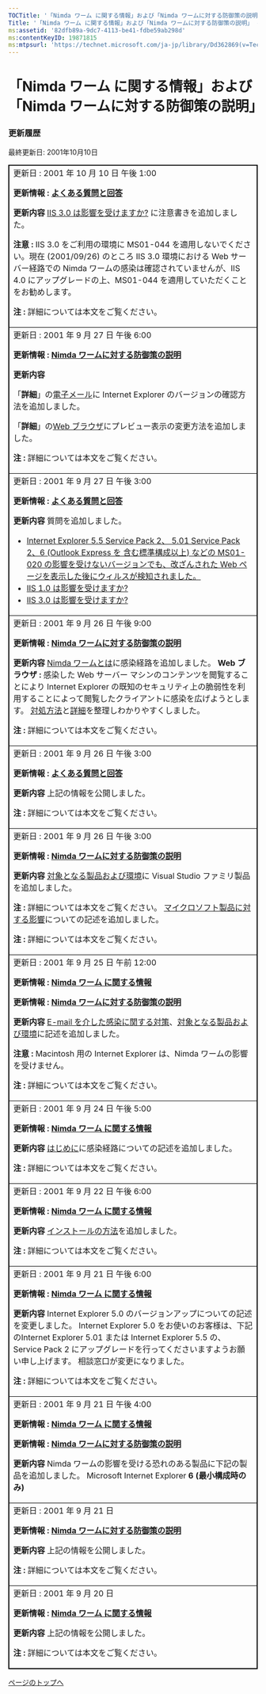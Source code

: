 ```yaml
---
TOCTitle: '「Nimda ワーム に関する情報」および「Nimda ワームに対する防御策の説明」 ‐ 更新履歴'
Title: '「Nimda ワーム に関する情報」および「Nimda ワームに対する防御策の説明」 ‐ 更新履歴'
ms:assetid: '82dfb89a-9dc7-4113-be41-fdbe59ab298d'
ms:contentKeyID: 19871815
ms:mtpsurl: 'https://technet.microsoft.com/ja-jp/library/Dd362869(v=TechNet.10)'
---
```


「Nimda ワーム に関する情報」および「Nimda ワームに対する防御策の説明」
=======================================================================

### 更新履歴

最終更新日: 2001年10月10日

 
<p> </p> <table style="border:1px solid black;">
<colgroup>
<col width="100%" />
</colgroup>
<tbody>
<tr class="odd">
<td style="border:1px solid black;">更新日 : 2001 年 10 月 10 日 午後 1:00
<strong>更新情報 :</strong> <a href="https://technet.microsoft.com/ja-jp/library/fcd307d1-7b02-4658-87b0-1855ebb0ff5d(v=TechNet.10)"><strong>よくある質問と回答</strong></a>
<strong>更新内容</strong>
<a href="https://go.microsoft.com/fwlink/?linkid=139413">IIS 3.0 は影響を受けますか?</a> に注意書きを追加しました。
<strong>注意 :</strong> IIS 3.0 をご利用の環境に MS01-044 を適用しないでください。現在 (2001/09/26) のところ IIS 3.0 環境における Web サーバー経路での Nimda ワームの感染は確認されていませんが、IIS 4.0 にアップグレードの上、MS01-044 を適用していただくことをお勧めします。
<strong>注 :</strong> 詳細については本文をご覧ください。</td>
</tr>
<tr class="even">
<td style="border:1px solid black;">更新日 : 2001 年 9 月 27 日 午後 6:00
<strong>更新情報 :</strong> <a href="https://technet.microsoft.com/ja-jp/library/57019085-263b-4ecb-93de-e200cea1d78f(v=TechNet.10)"><strong>Nimda ワームに対する防御策の説明</strong></a>
<strong>更新内容</strong>
「<strong>詳細</strong>」の<a href="https://go.microsoft.com/fwlink/?linkid=139414">電子メール</a>に Internet Explorer のバージョンの確認方法を追加しました。
「<strong>詳細</strong>」の<a href="https://technet.microsoft.com/ja-jp/library/57019085-263b-4ecb-93de-e200cea1d78f(v=TechNet.10)">Web ブラウザ</a>にプレビュー表示の変更方法を追加しました。
<strong>注 :</strong> 詳細については本文をご覧ください。</td>
</tr>
<tr class="odd">
<td style="border:1px solid black;">更新日 : 2001 年 9 月 27 日 午後 3:00
<strong>更新情報 :</strong> <a href="https://technet.microsoft.com/ja-jp/library/fcd307d1-7b02-4658-87b0-1855ebb0ff5d(v=TechNet.10)"><strong>よくある質問と回答</strong></a>
<strong>更新内容</strong>
質問を追加しました。
<ul>
<li><a href="https://technet.microsoft.com/ja-jp/library/fcd307d1-7b02-4658-87b0-1855ebb0ff5d(v=TechNet.10)">Internet Explorer 5.5 Service Pack 2、 5.01 Service Pack 2、6 (Outlook Express を 含む標準構成以上) などの MS01-020 の影響を受けないバージョンでも、改ざんされた Web ページを表示した後にウィルスが検知されました。</a></li>
<li><a href="https://go.microsoft.com/fwlink/?linkid=138587">IIS 1.0 は影響を受けますか?</a></li>
<li><a href="https://go.microsoft.com/fwlink/?linkid=139418">IIS 3.0 は影響を受けますか?</a></li>
</ul></td>
</tr>
<tr class="even">
<td style="border:1px solid black;">更新日 : 2001 年 9 月 26 日 午後 9:00
<strong>更新情報 :</strong> <a href="https://technet.microsoft.com/ja-jp/library/57019085-263b-4ecb-93de-e200cea1d78f(v=TechNet.10)"><strong>Nimda ワームに対する防御策の説明</strong></a>
<strong>更新内容</strong>
<a href="https://go.microsoft.com/fwlink/?linkid=139414">Nimda ワームとは</a>に感染経路を追加しました。
<strong>Web ブラウザ :</strong> 感染した Web サーバー マシンのコンテンツを閲覧することにより Internet Explorer の既知のセキュリティ上の脆弱性を利用することによって閲覧したクライアントに感染を広げようとします。
<a href="https://technet.microsoft.com/ja-jp/library/57019085-263b-4ecb-93de-e200cea1d78f(v=TechNet.10)">対処方法</a>と<a href="https://technet.microsoft.com/ja-jp/library/57019085-263b-4ecb-93de-e200cea1d78f(v=TechNet.10)">詳細</a>を整理しわかりやすくしました。
<strong>注 :</strong> 詳細については本文をご覧ください。</td>
</tr>
<tr class="odd">
<td style="border:1px solid black;">更新日 : 2001 年 9 月 26 日 午後 3:00
<strong>更新情報 :</strong> <a href="https://technet.microsoft.com/ja-jp/library/fcd307d1-7b02-4658-87b0-1855ebb0ff5d(v=TechNet.10)"><strong>よくある質問と回答</strong></a>
<strong>更新内容</strong>
上記の情報を公開しました。
<strong>注 :</strong> 詳細については本文をご覧ください。</td>
</tr>
<tr class="even">
<td style="border:1px solid black;">更新日 : 2001 年 9 月 26 日 午後 3:00
<strong>更新情報 :</strong> <a href="https://technet.microsoft.com/ja-jp/library/57019085-263b-4ecb-93de-e200cea1d78f(v=TechNet.10)"><strong>Nimda ワームに対する防御策の説明</strong></a>
<strong>更新内容</strong>
<a href="https://go.microsoft.com/fwlink/?linkid=139417">対象となる製品および環境</a>に Visual Studio ファミリ製品を追加しました。
<strong>注 :</strong> 詳細については本文をご覧ください。
<a href="https://technet.microsoft.com/ja-jp/library/57019085-263b-4ecb-93de-e200cea1d78f(v=TechNet.10)">マイクロソフト製品に対する影響</a>についての記述を追加しました。
<strong>注 :</strong> 詳細については本文をご覧ください。</td>
</tr>
<tr class="odd">
<td style="border:1px solid black;">更新日 : 2001 年 9 月 25 日 午前 12:00
<strong>更新情報 :</strong> <a href="https://technet.microsoft.com/ja-jp/library/95e421f4-9551-492b-b751-28477191ed5c(v=TechNet.10)"><strong>Nimda ワーム に関する情報</strong></a>
<strong>更新情報 :</strong> <a href="https://technet.microsoft.com/ja-jp/library/57019085-263b-4ecb-93de-e200cea1d78f(v=TechNet.10)"><strong>Nimda ワームに対する防御策の説明</strong></a>
<strong>更新内容</strong>
<a href="https://technet.microsoft.com/ja-jp/library/95e421f4-9551-492b-b751-28477191ed5c(v=TechNet.10)">E-mail を介した感染に関する対策</a>、<a href="https://go.microsoft.com/fwlink/?linkid=139417">対象となる製品および環境</a>に記述を追加しました。
<strong>注意 :</strong> Macintosh 用の Internet Explorer は、Nimda ワームの影響を受けません。
<strong>注 :</strong> 詳細については本文をご覧ください。</td>
</tr>
<tr class="even">
<td style="border:1px solid black;">更新日 : 2001 年 9 月 24 日 午後 5:00
<strong>更新情報 :</strong> <a href="https://technet.microsoft.com/ja-jp/library/95e421f4-9551-492b-b751-28477191ed5c(v=TechNet.10)"><strong>Nimda ワーム に関する情報</strong></a>
<strong>更新内容</strong>
<a href="https://go.microsoft.com/fwlink/?linkid=139416">はじめに</a>に感染経路についての記述を追加しました。
<strong>注 :</strong> 詳細については本文をご覧ください。</td>
</tr>
<tr class="odd">
<td style="border:1px solid black;">更新日 : 2001 年 9 月 22 日 午後 6:00
<strong>更新情報 :</strong> <a href="https://technet.microsoft.com/ja-jp/library/95e421f4-9551-492b-b751-28477191ed5c(v=TechNet.10)"><strong>Nimda ワーム に関する情報</strong></a>
<strong>更新内容</strong>
<a href="https://go.microsoft.com/fwlink/?linkid=139415">インストールの方法</a>を追加しました。
<strong>注 :</strong> 詳細については本文をご覧ください。</td>
</tr>
<tr class="even">
<td style="border:1px solid black;">更新日 : 2001 年 9 月 21 日 午後 6:00
<strong>更新情報 :</strong> <a href="https://technet.microsoft.com/ja-jp/library/95e421f4-9551-492b-b751-28477191ed5c(v=TechNet.10)"><strong>Nimda ワーム に関する情報</strong></a>
<strong>更新内容</strong>
Internet Explorer 5.0 のバージョンアップについての記述を変更しました。
Internet Explorer 5.0 をお使いのお客様は、下記のInternet Explorer 5.01 または Internet Explorer 5.5 の、Service Pack 2 にアップグレードを行ってくださいますようお願い申し上げます。
相談窓口が変更になりました。
<strong>注 :</strong> 詳細については本文をご覧ください。</td>
</tr>
<tr class="odd">
<td style="border:1px solid black;">更新日 : 2001 年 9 月 21 日 午後 4:00
<strong>更新情報 :</strong> <a href="https://technet.microsoft.com/ja-jp/library/95e421f4-9551-492b-b751-28477191ed5c(v=TechNet.10)"><strong>Nimda ワーム に関する情報</strong></a>
<strong>更新情報 :</strong> <a href="https://technet.microsoft.com/ja-jp/library/57019085-263b-4ecb-93de-e200cea1d78f(v=TechNet.10)"><strong>Nimda ワームに対する防御策の説明</strong></a>
<strong>更新内容</strong>
Nimda ワームの影響を受ける恐れのある製品に下記の製品を追加しました。
Microsoft Internet Explorer <strong>6 (最小構成時のみ)</strong></td>
</tr>
<tr class="even">
<td style="border:1px solid black;">更新日 : 2001 年 9 月 21 日
<strong>更新情報 :</strong> <a href="https://technet.microsoft.com/ja-jp/library/57019085-263b-4ecb-93de-e200cea1d78f(v=TechNet.10)"><strong>Nimda ワームに対する防御策の説明</strong></a>
<strong>更新内容</strong>
上記の情報を公開しました。
<strong>注 :</strong> 詳細については本文をご覧ください。</td>
</tr>
<tr class="odd">
<td style="border:1px solid black;">更新日 : 2001 年 9 月 20 日
<strong>更新情報 :</strong> <a href="https://technet.microsoft.com/ja-jp/library/95e421f4-9551-492b-b751-28477191ed5c(v=TechNet.10)"><strong>Nimda ワーム に関する情報</strong></a>
<strong>更新内容</strong>
上記の情報を公開しました。
<strong>注 :</strong> 詳細については本文をご覧ください。</td>
</tr>
</tbody>
</table>
 

[](#mainsection)[ページのトップへ](#mainsection)
